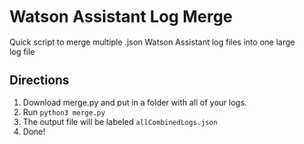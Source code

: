 # Watson Assistant Log Merge
Quick script to merge multiple .json Watson Assistant log files into one large log file

## Directions

1. Download merge.py and put in a folder with all of your logs.
2. Run `python3 merge.py`
3. The output file will be labeled `allCombinedLogs.json`
4. Done!
